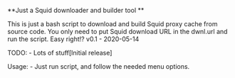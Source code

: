 **Just a Squid downloader and builder tool **

This is just a bash script to download and build Squid proxy cache from source code. You only need to put Squid download URL in the dwnl.url  and run the script. Easy right!?
v0.1 - 2020-05-14

TODO:
    - Lots of stuff[Initial release]

Usage:
    - Just run script, and follow the needed menu options.
